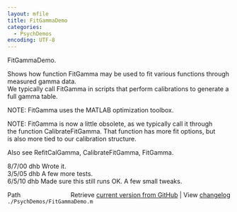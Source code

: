 ```yaml
---
layout: mfile
title: FitGammaDemo
categories:
  - PsychDemos
encoding: UTF-8
---
```


FitGammaDemo.  

Shows how function FitGamma may be used to fit various functions through measured gamma data.  
We typically call FitGamma in scripts that perform calibrations to generate a full gamma table.  

NOTE: FitGamma uses the MATLAB optimization toolbox.  

NOTE: FitGamma is now a little obsolete, as we typically call it through  
the function CalibrateFitGamma. That function has more fit options, but  
is also more tied to our calibration structure.  

Also see RefitCalGamma, CalibrateFitGamma, FitGamma.  

8/7/00  dhb  Wrote it.  
3/5/05  dhb  A few more tests.  
6/5/10  dhb  Made sure this still runs OK.  A few small tweaks.  


<div class="code_header" style="text-align:right;">
  <span style="float:left;">Path&nbsp;&nbsp;</span> <span class="counter">Retrieve <a href=
  "https://raw.github.com/Psychtoolbox-3/Psychtoolbox-3/beta/./PsychDemos/FitGammaDemo.m">current version from GitHub</a> | View <a href=
  "https://github.com/Psychtoolbox-3/Psychtoolbox-3/commits/beta/./PsychDemos/FitGammaDemo.m">changelog</a></span>
</div>
<div class="code">
  <code>./PsychDemos/FitGammaDemo.m</code>
</div>
